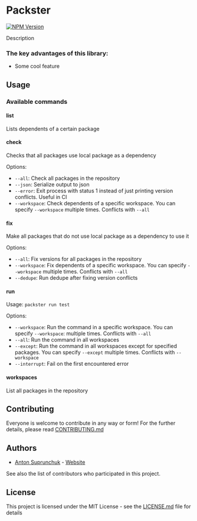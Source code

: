 # Packster

<a href='https://www.npmjs.com/package/packster' target='_blank'><img src='https://img.shields.io/npm/v/packster' alt='NPM Version' /></a>

Description

### The key advantages of this library:

- Some cool feature

## Usage

### Available commands

#### list

Lists dependents of a certain package

#### check

Checks that all packages use local package as a dependency

Options:

- `--all`: Check all packages in the repository
- `--json`: Serialize output to json
- `--error`: Exit process with status 1 instead of just printing version conflicts.
Useful in CI
- `--workspace`: Check dependents of a specific workspace. You can specify
`--workspace` multiple times. Conflicts with `--all`

#### fix

Make all packages that do not use local package as a dependency to use it

Options:

- `--all`: Fix versions for all packages in the repository
- `--workspace`: Fix dependents of a specific workspace. You can specify
  `--workspace` multiple times. Conflicts with `--all`
- `--dedupe`: Run dedupe after fixing version conflicts

#### run

Usage: `packster run test`

Options: 

- `--workspace`: Run the command in a specific workspace. You can specify
  `--workspace`: multiple times. Conflicts with `--all`
- `--all`: Run the command in all workspaces
- `--except`: Run the command in all workspaces except for specified packages. 
You can specify `--except` multiple times. Conflicts with `--workspace`
- `--interrupt`: Fail on the first encountered error 

#### workspaces

List all packages in the repository

#### 

## Contributing

Everyone is welcome to contribute in any way or form! For the further details, please read [CONTRIBUTING.md](./CONTRIBUTING.md)

## Authors
- [Anton Suprunchuk](https://github.com/antouhou) - [Website](https://antouhou.com)

See also the list of contributors who participated in this project.

## License

This project is licensed under the MIT License - see the [LICENSE.md](./LICENSE.md) file for details
